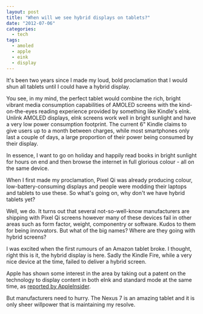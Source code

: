 ```yaml
---
layout: post
title: "When will we see hybrid displays on tablets?"
date: "2012-07-06"
categories: 
  - tech
tags: 
  - amoled
  - apple
  - eink
  - display
---
```


It's been two years since I made my loud, bold proclamation that I would shun all tablets until I could have a hybrid display.

You see, in my mind, the perfect tablet would combine the rich, bright vibrant media consumption capabilities of AMOLED screens with the kind-on-the-eyes reading experience provided by something like Kindle's eInk.<!--more--> Unlink AMOLED displays, eInk screens work well in bright sunlight and have a very low power consumption footprint. The current 6" Kindle claims to give users up to a month between charges, while most smartphones only last a couple of days, a large proportion of their power being consumed by their display.

In essence, I want to go on holiday and happily read books in bright sunlight for hours on end and then browse the internet in full glorious colour - all on the same device.

When I first made my proclamation, Pixel Qi was already producing colour, low-battery-consuming displays and people were modding their laptops and tablets to use these. So what's going on, why don't we have hybrid tablets yet?

Well, we do. It turns out that several not-so-well-know manufacturers are shipping with Pixel Qi screens however many of these devices fail in other areas such as form factor, weight, componentry or software. Kudos to them for being innovators. But what of the big names? Where are they going with hybrid screens?

I was excited when the first rumours of an Amazon tablet broke. I thought, right this is it, the hybrid display is here. Sadly the Kindle Fire, while a very nice device at the time, failed to deliver a hybrid screen.

Apple has shown some interest in the area by taking out a patent on the technology to display content in both eInk and standard mode at the same time, as [reported by AppleInsider](http://www.techradar.com/news/computing/apple/apple-considers-hybrid-displays-offering-lcd-and-e-ink-941284).

But manufacturers need to hurry. The Nexus 7 is an amazing tablet and it is only sheer willpower that is maintaining my resolve.
